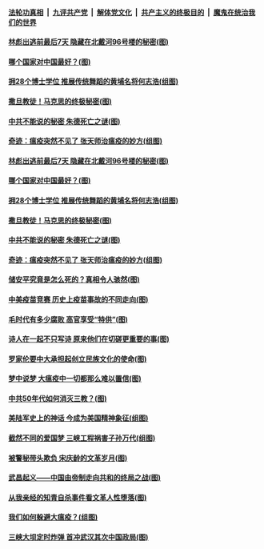 ####  [法轮功真相](../../../../basic/blob/master/README.md?t=04040630) &nbsp;|&nbsp; [九评共产党](../../../../9ping.md/blob/master/README.md?t=04040630) &nbsp;|&nbsp; [解体党文化](../../../../jtdwh.md/blob/master/README.md?t=04040630)  &nbsp;|&nbsp; [共产主义的终极目的](../../../../gczydzjmd.md/blob/master/README.md?t=04040630) &nbsp;|&nbsp; [魔鬼在统治我们的世界](../../../../mgztzwmdsj.md/blob/master/README.md?t=04040630) 

#### [林彪出逃前最后7天 隐藏在北戴河96号楼的秘密(图)](../pages/p6/928472.md?t=04040630) 

#### [哪个国家对中国最好？(图)](../pages/p6/927957.md?t=04040630) 

#### [拥28个博士学位 推展传统舞蹈的黄埔名将何志浩(组图)](../pages/p6/927596.md?t=04040630) 

#### [撒旦教徒！马克思的终极秘密(图)](../pages/p6/928004.md?t=04040630) 

#### [中共不能说的秘密 朱德死亡之谜(图)](../pages/p6/926918.md?t=04040630) 

#### [奇迹：瘟疫突然不见了 张天师治瘟疫的妙方(组图)](../pages/p6/927274.md?t=04040630) 

#### [林彪出逃前最后7天 隐藏在北戴河96号楼的秘密(图)](../pages/p6/928472.md?t=04040630) 

#### [哪个国家对中国最好？(图)](../pages/p6/927957.md?t=04040630) 

#### [拥28个博士学位 推展传统舞蹈的黄埔名将何志浩(组图)](../pages/p6/927596.md?t=04040630) 

#### [撒旦教徒！马克思的终极秘密(图)](../pages/p6/928004.md?t=04040630) 

#### [中共不能说的秘密 朱德死亡之谜(图)](../pages/p6/926918.md?t=04040630) 

#### [奇迹：瘟疫突然不见了 张天师治瘟疫的妙方(组图)](../pages/p6/927274.md?t=04040630) 

#### [储安平究竟是怎么死的？真相令人骇然(图)](../pages/p6/927013.md?t=04040630) 

#### [中美疫苗竞赛 历史上疫苗事故的不同走向(图)](../pages/p6/928120.md?t=04040630) 

#### [毛时代有多少腐败 高官享受“特供”(图)](../pages/p6/927846.md?t=04040630) 

#### [诗人在一起不只写诗 原来他们在切磋更重要的事(图)](../pages/p6/927316.md?t=04040630) 

#### [罗家伦要中大承担起创立民族文化的使命(图)](../pages/p6/927266.md?t=04040630) 

#### [梦中说梦 大瘟疫中一切都那么难以置信(图)](../pages/p6/928079.md?t=04040630) 

#### [中共50年代如何消灭三教？(图)](../pages/p6/927595.md?t=04040630) 

#### [美陆军史上的神话 今成为美国精神象征(组图)](../pages/p6/919613.md?t=04040630) 

#### [截然不同的爱国梦 三峡工程祸害子孙万代(组图)](../pages/p6/927244.md?t=04040630) 

#### [被警秘带头欺负 宋庆龄的文革岁月(图)](../pages/p6/927325.md?t=04040630) 

#### [武昌起义——中国由帝制走向共和的终局之战(图)](../pages/p6/927406.md?t=04040630) 

#### [从我亲经的知青自杀事件看文革人性堕落(图)](../pages/p6/927505.md?t=04040630) 

#### [我们如何躲避大瘟疫？(组图)](../pages/p6/927748.md?t=04040630) 

#### [三峡大坝定时炸弹 首冲武汉其次中国政局(图)](../pages/p6/927243.md?t=04040630) 

